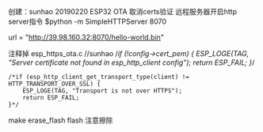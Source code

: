 创建：sunhao 20190220
ESP32 OTA
取消certs验证
远程服务器开启http server指令
$python -m SimpleHTTPServer 8070

url = "http://39.98.160.32:8070/hello-world.bin"

  注释掉 esp_https_ota.c
    //sunhao
    /*if (!config->cert_pem) {
        ESP_LOGE(TAG, "Server certificate not found in esp_http_client config");
        return ESP_FAIL;
    }*/


    /*if (esp_http_client_get_transport_type(client) != HTTP_TRANSPORT_OVER_SSL) {
        ESP_LOGE(TAG, "Transport is not over HTTPS");
        return ESP_FAIL;
    }*/


make erase_flash flash
注意擦除